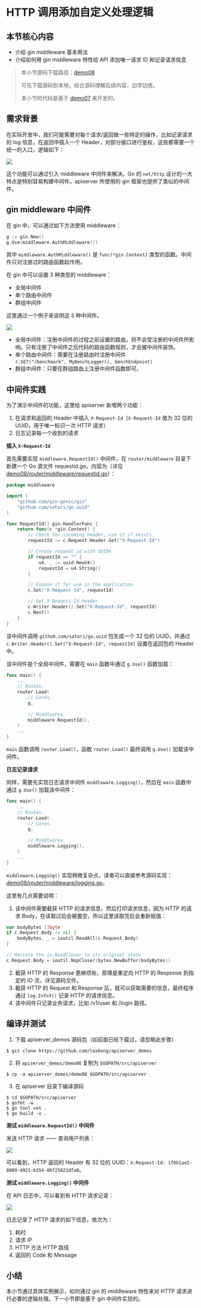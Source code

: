 
# HTTP 调用添加自定义处理逻辑

## 本节核心内容

+ 介绍 gin middleware 基本用法
+ 介绍如何用 gin middleware 特性给 API 添加唯一请求 ID 和记录请求信息

> 本小节源码下载路径：[demo08](https://github.com/lexkong/apiserver_demos/tree/master/demo08)
>
> 可先下载源码到本地，结合源码理解后续内容，边学边练。
>
> 本小节的代码是基于 [demo07](https://github.com/lexkong/apiserver_demos/tree/master/demo07) 来开发的。

## 需求背景

在实际开发中，我们可能需要对每个请求/返回做一些特定的操作，比如记录请求的 log 信息，在返回中插入一个 Header，对部分接口进行鉴权，这些都需要一个统一的入口，逻辑如下：

![](https://user-gold-cdn.xitu.io/2018/6/6/163d48f5200db6e1?w=1761&h=1214&f=png&s=99186)

这个功能可以通过引入 middleware 中间件来解决。Go 的 `net/http` 设计的一大特点是特别容易构建中间件。apiserver 所使用的 gin 框架也提供了类似的中间件。

## gin middleware 中间件

在 gin 中，可以通过如下方法使用 middleware：

```go
g := gin.New()
g.Use(middleware.AuthMiddleware())
```

其中 `middleware.AuthMiddleware()` 是 `func(*gin.Context)` 类型的函数。中间件只对注册过的路由函数起作用。

在 gin 中可以设置 3 种类型的 middleware：

+ 全局中间件
+ 单个路由中间件
+ 群组中间件

这里通过一个例子来说明这 3 种中间件。

![](https://user-gold-cdn.xitu.io/2018/6/6/163d4a97c4d6c438?w=1369&h=830&f=png&s=68458)

+ 全局中间件：注册中间件的过程之前设置的路由，将不会受注册的中间件所影响。只有注册了中间件之后代码的路由函数规则，才会被中间件装饰。
+ 单个路由中间件：需要在注册路由时注册中间件  
  `r.GET("/benchmark", MyBenchLogger(), benchEndpoint)`
+ 群组中间件：只要在群组路由上注册中间件函数即可。

## 中间件实践

为了演示中间件的功能，这里给 apiserver 新增两个功能：

1. 在请求和返回的 Header 中插入 `X-Request-Id`（`X-Request-Id` 值为 32 位的 UUID，用于唯一标识一次 HTTP 请求）
2. 日志记录每一个收到的请求

**插入 `X-Request-Id`**

首先需要实现 `middleware.RequestId()` 中间件，在 `router/middleware` 目录下新建一个 Go 源文件 requestid.go，内容为（详见 [demo08/router/middleware/requestid.go](https://github.com/lexkong/apiserver_demos/blob/master/demo08/router/middleware/requestid.go)）：

```go
package middleware

import (
	"github.com/gin-gonic/gin"
	"github.com/satori/go.uuid"
)

func RequestId() gin.HandlerFunc {
	return func(c *gin.Context) {
		// Check for incoming header, use it if exists
		requestId := c.Request.Header.Get("X-Request-Id")

		// Create request id with UUID4
		if requestId == "" {
			u4, _ := uuid.NewV4()
			requestId = u4.String()
		}

		// Expose it for use in the application
		c.Set("X-Request-Id", requestId)

		// Set X-Request-Id header
		c.Writer.Header().Set("X-Request-Id", requestId)
		c.Next()
	}
}
```

该中间件调用 `github.com/satori/go.uuid` 包生成一个 32 位的 UUID，并通过 `c.Writer.Header().Set("X-Request-Id", requestId)` 设置在返回包的 Header 中。

该中间件是个全局中间件，需要在 `main` 函数中通过 `g.Use()` 函数加载：

```go 
func main() {
    ...
    // Routes.
    router.Load(
        // Cores.
        g,  
            
        // Middlwares.
        middleware.RequestId(),
    )       
    ...
}
```

`main` 函数调用 `router.Load()`，函数 `router.Load()` 最终调用 `g.Use()` 加载该中间件。

**日志记录请求**

同样，需要先实现日志请求中间件 `middleware.Logging()`，然后在 `main` 函数中通过 `g.Use()` 加载该中间件：

```go
func main() {
    ...
    // Routes.
    router.Load(
        // Cores.
        g,  
            
        // Middlwares.
        middleware.Logging(),
    )       
    ...
}
```

`middleware.Logging()` 实现稍微复杂点，读者可以直接参考源码实现：[demo08/router/middleware/logging.go](https://github.com/lexkong/apiserver_demos/blob/master/demo08//router/middleware/logging.go)。

这里有几点需要说明：

1. 该中间件需要截获 HTTP 的请求信息，然后打印请求信息，因为 HTTP 的请求 Body，在读取过后会被置空，所以这里读取完后会重新赋值：

```go
var bodyBytes []byte
if c.Request.Body != nil {
    bodyBytes, _ = ioutil.ReadAll(c.Request.Body)
}             

// Restore the io.ReadCloser to its original state
c.Request.Body = ioutil.NopCloser(bytes.NewBuffer(bodyBytes))
```

2. 截获 HTTP 的 Response 更麻烦些，原理是重定向 HTTP 的 Response 到指定的 IO 流，详见源码文件。
3. 截获 HTTP 的 Request 和 Response 后，就可以获取需要的信息，最终程序通过 `log.Infof()` 记录 HTTP 的请求信息。
4. 该中间件只记录业务请求，比如 /v1/user 和 /login 路径。

## 编译并测试

1. 下载 apiserver_demos 源码包（如前面已经下载过，请忽略此步骤）

```
$ git clone https://github.com/lexkong/apiserver_demos
```

2. 将 `apiserver_demos/demo08` 复制为 `$GOPATH/src/apiserver`

```
$ cp -a apiserver_demos/demo08 $GOPATH/src/apiserver
```

3. 在 apiserver 目录下编译源码

```
$ cd $GOPATH/src/apiserver
$ gofmt -w .
$ go tool vet .
$ go build -v .
```

**测试 `middleware.RequestId()` 中间件**

发送 HTTP 请求 —— 查询用户列表：

![](https://user-gold-cdn.xitu.io/2018/6/6/163d4c476135f3fe?w=1900&h=661&f=png&s=81367)

可以看到，HTTP 返回的 Header 有 32 位的 UUID：`X-Request-Id: 1f8b1ae2-8009-4921-b354-86f25022dfa0`。

**测试 `middleware.Logging()` 中间件**

在 API 日志中，可以看到有 HTTP 请求记录：

![](https://user-gold-cdn.xitu.io/2018/6/6/163d4c93ba35c6a4?w=1916&h=858&f=png&s=146763)

日志记录了 HTTP 请求的如下信息，依次为：

1. 耗时
2. 请求 IP
3. HTTP 方法 HTTP 路径
4. 返回的 Code 和 Message

## 小结

本小节通过具体实例展示，如何通过 gin 的 middleware 特性来对 HTTP 请求进行必要的逻辑处理。下一小节即是基于 gin 中间件实现的。
